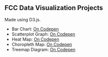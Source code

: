 ## FCC Data Visualization Projects

Made using D3.js.

- Bar Chart: <a href="https://codepen.io/j-v-a/full/RJOqgL/">On Codepen</a>
- Scatterplot Graph: <a href="https://codepen.io/j-v-a/full/VdOoBB/">On Codepen</a>
- Heat Map: <a href="https://codepen.io/j-v-a/full/LrwNwv/">On Codepen</a>
- Choropleth Map: <a href="https://codepen.io/j-v-a/full/qyWRBQ/">On Codepen</a>
- Treemap Diagram: <a href="https://codepen.io/j-v-a/full/ZjEpLV/">On Codepen</a>

